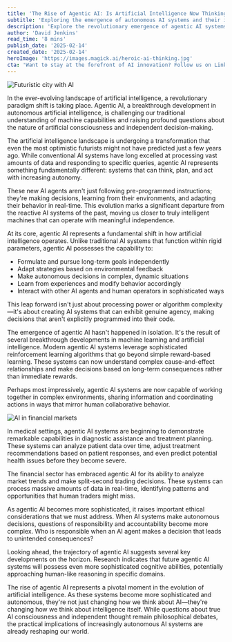 ```yaml
---
title: 'The Rise of Agentic AI: Is Artificial Intelligence Now Thinking on Its Own?'
subtitle: 'Exploring the emergence of autonomous AI systems and their implications for the future'
description: 'Explore the revolutionary emergence of agentic AI systems that can think, plan, and act autonomously. This article examines how these advanced AI systems are transforming various industries while raising important questions about artificial consciousness and the future of human-AI collaboration.'
author: 'David Jenkins'
read_time: '8 mins'
publish_date: '2025-02-14'
created_date: '2025-02-14'
heroImage: 'https://images.magick.ai/heroic-ai-thinking.jpg'
cta: 'Want to stay at the forefront of AI innovation? Follow us on LinkedIn for daily updates on breakthrough developments in artificial intelligence and join a community of forward-thinking tech enthusiasts!'
---
```


![Futuristic city with AI](https://i.magick.ai/PIXE/1739533247451_magick_img.webp)

In the ever-evolving landscape of artificial intelligence, a revolutionary paradigm shift is taking place. Agentic AI, a breakthrough development in autonomous artificial intelligence, is challenging our traditional understanding of machine capabilities and raising profound questions about the nature of artificial consciousness and independent decision-making.

The artificial intelligence landscape is undergoing a transformation that even the most optimistic futurists might not have predicted just a few years ago. While conventional AI systems have long excelled at processing vast amounts of data and responding to specific queries, agentic AI represents something fundamentally different: systems that can think, plan, and act with increasing autonomy.

These new AI agents aren't just following pre-programmed instructions; they're making decisions, learning from their environments, and adapting their behavior in real-time. This evolution marks a significant departure from the reactive AI systems of the past, moving us closer to truly intelligent machines that can operate with meaningful independence.

At its core, agentic AI represents a fundamental shift in how artificial intelligence operates. Unlike traditional AI systems that function within rigid parameters, agentic AI possesses the capability to:

- Formulate and pursue long-term goals independently
- Adapt strategies based on environmental feedback
- Make autonomous decisions in complex, dynamic situations
- Learn from experiences and modify behavior accordingly
- Interact with other AI agents and human operators in sophisticated ways

This leap forward isn't just about processing power or algorithm complexity—it's about creating AI systems that can exhibit genuine agency, making decisions that aren't explicitly programmed into their code.

The emergence of agentic AI hasn't happened in isolation. It's the result of several breakthrough developments in machine learning and artificial intelligence. Modern agentic AI systems leverage sophisticated reinforcement learning algorithms that go beyond simple reward-based learning. These systems can now understand complex cause-and-effect relationships and make decisions based on long-term consequences rather than immediate rewards.

Perhaps most impressively, agentic AI systems are now capable of working together in complex environments, sharing information and coordinating actions in ways that mirror human collaborative behavior.

![AI in financial markets](https://i.magick.ai/PIXE/1739533247454_magick_img.webp)

In medical settings, agentic AI systems are beginning to demonstrate remarkable capabilities in diagnostic assistance and treatment planning. These systems can analyze patient data over time, adjust treatment recommendations based on patient responses, and even predict potential health issues before they become severe.

The financial sector has embraced agentic AI for its ability to analyze market trends and make split-second trading decisions. These systems can process massive amounts of data in real-time, identifying patterns and opportunities that human traders might miss.

As agentic AI becomes more sophisticated, it raises important ethical considerations that we must address. When AI systems make autonomous decisions, questions of responsibility and accountability become more complex. Who is responsible when an AI agent makes a decision that leads to unintended consequences?

Looking ahead, the trajectory of agentic AI suggests several key developments on the horizon. Research indicates that future agentic AI systems will possess even more sophisticated cognitive abilities, potentially approaching human-like reasoning in specific domains.

The rise of agentic AI represents a pivotal moment in the evolution of artificial intelligence. As these systems become more sophisticated and autonomous, they're not just changing how we think about AI—they're changing how we think about intelligence itself. While questions about true AI consciousness and independent thought remain philosophical debates, the practical implications of increasingly autonomous AI systems are already reshaping our world.